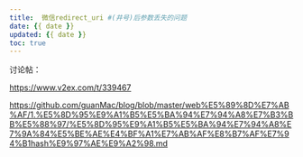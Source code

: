 ```yaml
---
title:  微信redirect_uri #(井号)后参数丢失的问题
date: {{ date }}
updated: {{ date }}
toc: true
---
```



讨论帖：

https://www.v2ex.com/t/339467

https://github.com/guanMac/blog/blob/master/web%E5%89%8D%E7%AB%AF/1.%E5%8D%95%E9%A1%B5%E5%BA%94%E7%94%A8%E7%B3%BB%E5%88%97/%E5%8D%95%E9%A1%B5%E5%BA%94%E7%94%A8%E7%9A%84%E5%BE%AE%E4%BF%A1%E7%AB%AF%E8%B7%AF%E7%94%B1hash%E9%97%AE%E9%A2%98.md